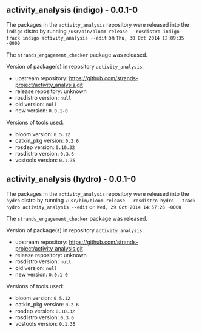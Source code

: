 ## activity_analysis (indigo) - 0.0.1-0

The packages in the `activity_analysis` repository were released into the `indigo` distro by running `/usr/bin/bloom-release --rosdistro indigo --track indigo activity_analysis --edit` on `Thu, 30 Oct 2014 12:09:35 -0000`

The `strands_engagement_checker` package was released.

Version of package(s) in repository `activity_analysis`:
- upstream repository: https://github.com/strands-project/activity_analysis.git
- release repository: unknown
- rosdistro version: `null`
- old version: `null`
- new version: `0.0.1-0`

Versions of tools used:
- bloom version: `0.5.12`
- catkin_pkg version: `0.2.6`
- rosdep version: `0.10.32`
- rosdistro version: `0.3.6`
- vcstools version: `0.1.35`


## activity_analysis (hydro) - 0.0.1-0

The packages in the `activity_analysis` repository were released into the `hydro` distro by running `/usr/bin/bloom-release --rosdistro hydro --track hydro activity_analysis --edit` on `Wed, 29 Oct 2014 14:57:26 -0000`

The `strands_engagement_checker` package was released.

Version of package(s) in repository `activity_analysis`:
- upstream repository: https://github.com/strands-project/activity_analysis.git
- release repository: unknown
- rosdistro version: `null`
- old version: `null`
- new version: `0.0.1-0`

Versions of tools used:
- bloom version: `0.5.12`
- catkin_pkg version: `0.2.6`
- rosdep version: `0.10.32`
- rosdistro version: `0.3.6`
- vcstools version: `0.1.35`


